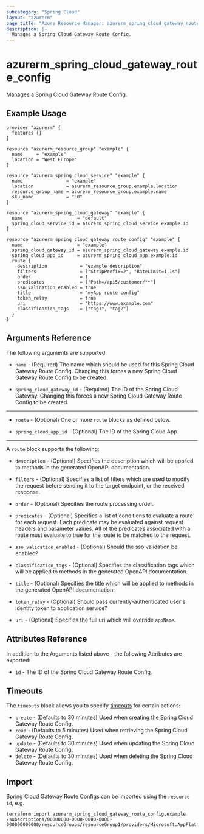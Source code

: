 ```yaml
---
subcategory: "Spring Cloud"
layout: "azurerm"
page_title: "Azure Resource Manager: azurerm_spring_cloud_gateway_route_config"
description: |-
  Manages a Spring Cloud Gateway Route Config.
---
```


# azurerm_spring_cloud_gateway_route_config

Manages a Spring Cloud Gateway Route Config.

## Example Usage

```hcl
provider "azurerm" {
  features {}
}

resource "azurerm_resource_group" "example" {
  name     = "example"
  location = "West Europe"
}

resource "azurerm_spring_cloud_service" "example" {
  name                = "example"
  location            = azurerm_resource_group.example.location
  resource_group_name = azurerm_resource_group.example.name
  sku_name            = "E0"
}

resource "azurerm_spring_cloud_gateway" "example" {
  name                    = "default"
  spring_cloud_service_id = azurerm_spring_cloud_service.example.id
}

resource "azurerm_spring_cloud_gateway_route_config" "example" {
  name                    = "example"
  spring_cloud_gateway_id = azurerm_spring_cloud_gateway.example.id
  spring_cloud_app_id     = azurerm_spring_cloud_app.example.id
  route {
    description            = "example description"
    filters                = ["StripPrefix=2", "RateLimit=1,1s"]
    order                  = 1
    predicates             = ["Path=/api5/customer/**"]
    sso_validation_enabled = true
    title                  = "myApp route config"
    token_relay            = true
    uri                    = "https://www.example.com"
    classification_tags    = ["tag1", "tag2"]
  }
}
```

## Arguments Reference

The following arguments are supported:

* `name` - (Required) The name which should be used for this Spring Cloud Gateway Route Config. Changing this forces a new Spring Cloud Gateway Route Config to be created.

* `spring_cloud_gateway_id` - (Required) The ID of the Spring Cloud Gateway. Changing this forces a new Spring Cloud Gateway Route Config to be created.

---

* `route` - (Optional) One or more `route` blocks as defined below.

* `spring_cloud_app_id` - (Optional) The ID of the Spring Cloud App.

---

A `route` block supports the following:

* `description` - (Optional) Specifies the description which will be applied to methods in the generated OpenAPI documentation.

* `filters` - (Optional) Specifies a list of filters which are used to modify the request before sending it to the target endpoint, or the received response.

* `order` - (Optional) Specifies the route processing order.

* `predicates` - (Optional) Specifies a list of conditions to evaluate a route for each request. Each predicate may be evaluated against request headers and parameter values. All of the predicates associated with a route must evaluate to true for the route to be matched to the request.

* `sso_validation_enabled` - (Optional) Should the sso validation be enabled?

* `classification_tags` - (Optional) Specifies the classification tags which will be applied to methods in the generated OpenAPI documentation.

* `title` - (Optional) Specifies the title which will be applied to methods in the generated OpenAPI documentation.

* `token_relay` - (Optional) Should pass currently-authenticated user's identity token to application service?

* `uri` - (Optional) Specifies the full uri which will override `appName`.

## Attributes Reference

In addition to the Arguments listed above - the following Attributes are exported: 

* `id` - The ID of the Spring Cloud Gateway Route Config.

## Timeouts

The `timeouts` block allows you to specify [timeouts](https://www.terraform.io/docs/configuration/resources.html#timeouts) for certain actions:

* `create` - (Defaults to 30 minutes) Used when creating the Spring Cloud Gateway Route Config.
* `read` - (Defaults to 5 minutes) Used when retrieving the Spring Cloud Gateway Route Config.
* `update` - (Defaults to 30 minutes) Used when updating the Spring Cloud Gateway Route Config.
* `delete` - (Defaults to 30 minutes) Used when deleting the Spring Cloud Gateway Route Config.

## Import

Spring Cloud Gateway Route Configs can be imported using the `resource id`, e.g.

```shell
terraform import azurerm_spring_cloud_gateway_route_config.example /subscriptions/00000000-0000-0000-0000-000000000000/resourceGroups/resourceGroup1/providers/Microsoft.AppPlatform/Spring/service1/gateways/gateway1/routeConfigs/routeConfig1
```
